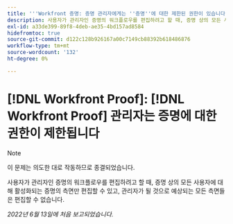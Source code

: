 ```yaml
---
title: '''Workfront 증명: 증명 관리자에게는 ''증명''에 대한 제한된 권한이 있습니다.'
description: 사용자가 관리자인 증명의 워크플로우를 편집하려고 할 때, 증명 상의 모든 사용자에 대해 활성화되는 증명의 측면만 편집할 수 있고, 관리자가 될 것으로 예상되는 모든 측면들은 편집할 수 없습니다.
exl-id: a33de399-89f8-4deb-ae35-4bd157ad8584
hidefromtoc: true
source-git-commit: d122c128b926167a00c7149cb88392b618486876
workflow-type: tm+mt
source-wordcount: '132'
ht-degree: 0%

---
```


# [!DNL Workfront Proof]: [!DNL Workfront Proof] 관리자는 증명에 대한 권한이 제한됩니다

>[!NOTE]
>
>이 문제는 의도한 대로 작동하므로 종결되었습니다.

사용자가 관리자인 증명의 워크플로우를 편집하려고 할 때, 증명 상의 모든 사용자에 대해 활성화되는 증명의 측면만 편집할 수 있고, 관리자가 될 것으로 예상되는 모든 측면들은 편집할 수 없습니다.

_2022년 6월 13일에 처음 보고되었습니다._
